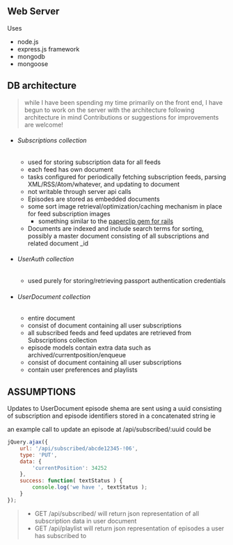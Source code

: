 Web Server
----------

Uses
  * node.js
  * express.js framework
  * mongodb
  * mongoose


DB architecture
---------------
> while I have been spending my time primarily on the front end, I have begun to work on the server with the architecture following architecture in mind
> Contributions or suggestions for improvements are welcome!

  * ###### Subscriptions collection
    * used for storing subscription data for all feeds
    * each feed has own document
    * tasks configured for periodically fetching subscription feeds, parsing XML/RSS/Atom/whatever, and updating to document
    * not writable through server api calls
    * Episodes are stored as embedded documents
    * some sort image retrieval/optimization/caching mechanism in place for feed subscription images
      * something similar to the [paperclip gem for rails](https://github.com/thoughtbot/paperclip)
    * Documents are indexed and include search terms for sorting, possibly a master document consisting of all subscriptions and related document _id

  * ###### UserAuth collection
    * used purely for storing/retrieving passport authentication credentials

  * ###### UserDocument collection
    * entire document
    * consist of document containing all user subscriptions
    * all subscribed feeds and feed updates are retrieved from Subscriptions collection
    * episode models contain extra data such as archived/currentposition/enqueue
    * consist of document containing all user subscriptions
    * contain user preferences and playlists

ASSUMPTIONS
-----------
Updates to UserDocument episode shema are sent using a uuid consisting of subscription and episode identifiers stored in a concatenated string
ie

an example call to update an episode at /api/subscribed/:uuid could be

```javascript
jQuery.ajax({
    url: '/api/subscribed/abcde12345-!06',
    type: 'PUT',
    data: {
        'currentPosition': 34252
    },
    success: function( textStatus ) {
        console.log('we have ', textStatus );
    }
});
```

> * GET /api/subscribed/   will return json representation of all subscription data in user document
> * GET /api/playlist      will return json representation of episodes a user has subscribed to
